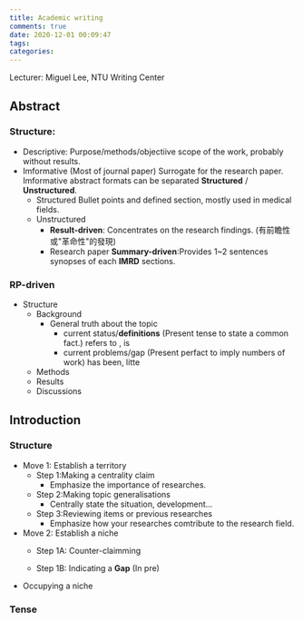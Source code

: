 ```yaml
---
title: Academic writing
comments: true
date: 2020-12-01 00:09:47
tags:
categories:
---
```

Lecturer: Miguel Lee, NTU Writing Center


<!-- more -->
## Abstract
### Structure:
* Descriptive:
    Purpose/methods/objectiive scope of the work, probably without results.
* Imformative (Most of journal paper)
    Surrogate for the research paper.
    Imformative abstract formats can be separated **Structured** / **Unstructured**.
    * Structured
    Bullet points and defined section, mostly used in medical fields.
    * Unstructured
        * **Result-driven**: Concentrates on the research findings. (有前瞻性或"革命性"的發現)
        * Research paper **Summary-driven**:Provides 1~2 sentences synopses of each **IMRD** sections.
### RP-driven
* Structure
    * Background
        * General truth about the topic 
            * current status/**definitions** (Present tense to state a common fact.)
refers to , is
            * current problems/gap
            (Present perfact to imply numbers of work)
            has been, litte
    * Methods
    * Results
    * Discussions

        
## Introduction

### Structure
* Move 1: Establish a territory
    * Step 1:Making a centrality claim
        * Emphasize the importance of researches.
    * Step 2:Making topic generalisations
        * Centrally state the situation, development... 
    * Step 3:Reviewing items or previous researches
        * Emphasize how your researches comtribute to the research field.
* Move 2: Establish a niche
    * Step 1A: Counter-claimming

    * Step 1B: Indicating a **Gap** (In pre)
* Occupying a niche
### Tense